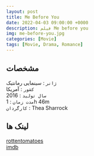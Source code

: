```yaml
---
layout: post
title: Me Before You
date: 2022-04-03 09:00:00 +0000
description: فیلم Me before you
img: me-before-you.jpg
categories: [Movie]
tags: [Movie, Drama, Romance]
---
```


## مشخصات

`ژانر` : سینمایی رمانتیک  
`کشور` : آمریکا  
`سال تولید` : 2016  
`مدت زمان` : 1h 46m  
`کارگردان` : Thea Sharrock

## لینک ها

[rottentomatoes](https://www.rottentomatoes.com/m/me_before_you)  
[imdb](https://www.imdb.com/title/tt2674426/reference/)